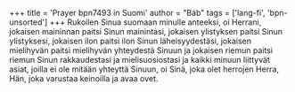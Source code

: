 +++
title = 'Prayer bpn7493 in Suomi'
author = "Báb"
tags = ['lang-fi', 'bpn-unsorted']
+++
Rukoilen Sinua suomaan minulle anteeksi, oi Herrani, jokaisen maininnan paitsi Sinun mainintasi, jokaisen ylistyksen paitsi Sinun ylistyksesi, jokaisen ilon paitsi ilon Sinun läheisyydestäsi, jokaisen mielihyvän paitsi mielihyvän yhteydestä Sinuun ja jokaisen riemun paitsi riemun Sinun rakkaudestasi ja mielisuosiostasi ja kaikki minuun liittyvät asiat, joilla ei ole mitään yhteyttä Sinuun, oi Sinä, joka olet herrojen Herra, Hän, joka varustaa keinoilla ja avaa ovet.
